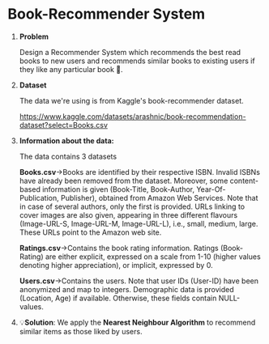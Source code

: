 # Book-Recommender System

1. **Problem**

     Design a Recommender System which recommends the best read books to new users 
     and recommends similar books to existing users if they like any particular book 📙.



2. **Dataset**

     The data we're using is from Kaggle's book-recommender dataset.

     https://www.kaggle.com/datasets/arashnic/book-recommendation-dataset?select=Books.csv

3. **Information about the data:**

     The data contains 3 datasets 

      **Books.csv**->Books are identified by their respective ISBN. Invalid ISBNs have already been removed from the dataset. Moreover, some content-based information is given (Book-Title, Book-Author, Year-Of-Publication, Publisher), obtained from Amazon Web Services. Note that in case of several authors, only the first is provided. URLs linking to cover images are also given, appearing in three different flavours (Image-URL-S, Image-URL-M, Image-URL-L), i.e., small, medium, large. These URLs point to the Amazon web site.

      **Ratings.csv**->Contains the book rating information. Ratings (Book-Rating) are either explicit, expressed on a scale from 1-10 (higher values denoting higher appreciation), or implicit, expressed by 0.

      **Users.csv**->Contains the users. Note that user IDs (User-ID) have been anonymized and map to integers. Demographic data is provided (Location, Age) if available. Otherwise, these fields contain NULL-values.

4. 💡**Solution**:
        We apply the **Nearest Neighbour Algorithm** to recommend similar items as those liked by users.
